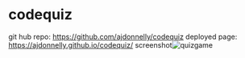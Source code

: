 # codequiz
git hub repo: https://github.com/ajdonnelly/codequiz
deployed page: https://ajdonnelly.github.io/codequiz/
screenshot![quizgame](https://user-images.githubusercontent.com/65695895/85973327-021f6180-b998-11ea-9b1e-a6f1a1f6f947.JPG)
